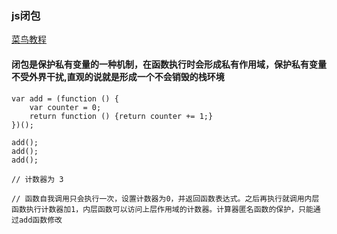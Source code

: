 ### js闭包

[菜鸟教程](https://www.runoob.com/js/js-function-closures.html)

#### 闭包是保护私有变量的一种机制，在函数执行时会形成私有作用域，保护私有变量不受外界干扰,直观的说就是形成一个不会销毁的栈环境

```
var add = (function () {
    var counter = 0;
    return function () {return counter += 1;}
})();
 
add();
add();
add();
 
// 计数器为 3

// 函数自我调用只会执行一次，设置计数器为0，并返回函数表达式。之后再执行就调用内层函数执行计数器加1，内层函数可以访问上层作用域的计数器。计算器匿名函数的保护，只能通过add函数修改
```

